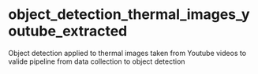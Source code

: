 # object_detection_thermal_images_youtube_extracted
Object detection applied to thermal images taken from Youtube videos to valide pipeline from data collection to object detection 
